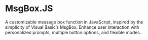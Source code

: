 # MsgBox.JS
 A customizable message box function in JavaScript, inspired by the simplicity of Visual Basic’s MsgBox. Enhance user interaction with personalized prompts, multiple button options, and flexible modes.
